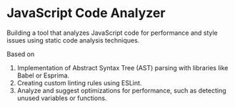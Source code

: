 # JavaScript Code Analyzer

Building a tool that analyzes JavaScript code for performance and style issues using static code analysis techniques.

Based on

1. Implementation of Abstract Syntax Tree (AST) parsing with libraries like Babel or Esprima.
2. Creating custom linting rules using ESLint.
3. Analyze and suggest optimizations for performance, such as detecting unused variables or functions.
